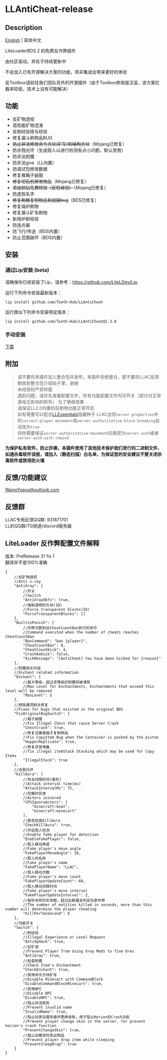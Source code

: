 # LLAntiCheat-release
## Description

[English](README.md) | 简体中文

LiteLoaderBDS 2 的免费反作弊插件

由社区驱动，并处于持续更新中

不会加入已有开源解决方案的功能，除非集成会带来更好的体验

反Toolbox请前往我们团队另外的开源插件（由于Toolbox修改版泛滥，该方案拦截率较低，技术上没有可能解决）

## 功能

- 反矿物透视
- 高性能矿物混淆
- 反刷经验球与经验
- 修复漏斗刷物品BUG
- ~~防止非法修改命令方块(矿车)和结构方块~~（Mojang已修复）
- 防杀戮光环（生成假人以进行检测有点小问题，默认禁用）
- 防非法附魔
- 防非法give（LL内置）
- 防调试包修改数据
- 修复推箱子崩服
- ~~修复切石机修改物品~~（Mojang已修复）
- ~~添加铁砧花费校验（反假经验）~~（Mojang已修复）
- 防虚假名字
- ~~修复荆棘复制物品和崩服bug~~（BDS已修复）
- 修复熔炉刷物
- 修复漏斗矿车刷物
- 新熔炉刷经验
- 防连点器
- 防飞行/传送（BDS内置）
- 防止范围破坏（BDS内置）

## 安装

### 通过Lip安装 (beta)

请确保你已经安装了Lip，请参考：<https://github.com/LiteLDev/Lip>.

运行下列命令安装最新版本：

```shell
lip install github.com/Tooth-Hub/LLAntiCheat
```

运行类似下列命令安装特定版本：

```shell
lip install github.com/Tooth-Hub/LLAntiCheat@1.3.0
```

### 手动安装

[下载](https://github.com/LiteLDev/LLAntiCheat-release/releases)

## 附加

> 请不要将本插件加入整合包并发布，本插件拒绝整合，更不要将LLAC反馈群放到整合包介绍帖子里，谢谢  
> 未经授权严禁转载  
遇到问题，请优先查看配置文件，所有功能配置文件均可开关（部分对正常游戏无影响的除外）
为了确保效果  
请保证LL2.0内置的反刷物功能正常开启  
如有需要可以配合[LLEssentials](https://github.com/LiteLDev/LLEssentials)隐藏种子
LLAC会将`server.properties`中的`correct-player-movement`和`server-authoritative-block-breaking`自动改为`true`  
但你需要保证`server-authoritative-movement`的类型为`server-auth`或者`server-auth-with-rewind`

**为保护私有软件，防止抄袭，本插件使用了其他技术保护我们发行的二进制文件，如遇杀毒软件误报，请加入（静态扫描）白名单，为保证您的安全建议不要关闭杀毒软件或禁用防火墙**

## 反馈/功能建议

WangYneos@outlook.com

## 反馈群

LLAC专用反馈QQ群: 931871701  
LL的QQ群/TG频道/discord服务器

## LiteLoader 反作弊配置文件解释

版本: PreRelease 31 fix 1  
翻译并不是100%准确

```jsonc
{
    //反矿物透视
    //Anti x-ray
    "AntiXray": {
        //开关
        //Switch
        "AntiXrayObfs": true,
        //强制透明的方块(ID)
        //Force transparent blocks(ID)
        "ForceTransparentBlocks": []
    },
    "BuiltinPunish": {
        //作弊次数到达CheatCountBan执行的命令
        //Command executed when the number of cheats reaches CheatCountBan
        "BanCommand": "ban {player}",
        "CheatCountBan": 8,
        "CheatCountKick": 4,
        "CrashAsKick": false,
        "KickMessage": "[AntiCheat] You have been kicked for {reason}"
    },
    //附魔相关内容
    //Enchant related information
    "Enchant": {
        //最大等级，超过该等级的附魔将被清除
        //Max Level for Enchantments, Enchantments that exceed this level will be removed
        "MaxLevel": 5
    },
    //原版漏洞相关修复
    //Fixes for bugs that existed in the original BDS
    "FixOriginalBugSwitch": {
        //箱子崩服
        //Fix Illegal Chest that cause Server Crash
        "ChestCrash": true,
        //修复活塞推箱子复制物品
        //Fix CopyItem Bug when the Container is pushed by the piston
        "HopperReplicate": true,
        //修复异常堆叠
        //fix illegal itemStack Stacking which may be used for Copy Items
        "IllegalStack": true
    },
    //杀戮光环
    "KillAura": {
        //攻击间隔时间(毫秒)
        //Attack interval time(ms)
        "AttackIntervalMs": 75,
        //忽略的实体
        //Actors ininored
        "CPSIgnoreActors": [
            "minecraft:boat",
            "minecraft:minecart"
        ],
        //是否检查KillAura
        "CheckKillAura": true,
        //开启假人检测
        //Enable fake player for detection
        "EnableFakePlayer": false,
        //假人移动角度
        //Fake player's move angle
        "FakePlayerMoveAngle": 18,
        //假人的名称
        //Fake player's name
        "FakePlayerName": "LLAC",
        //假人移动次数
        //Fake player's move count
        "FakePlayerUpdateCount": 60,
        //假人移动间隔时间
        //Fake player's move interval
        "FakePlayerUpdateInterval": 2,
        //每秒杀死的实体数，超过此数量会判定玩家作弊
        //The number of entities killed in seconds, more than this number will determine the player cheating
        "KillPerTenSecond": 8
    },
    //功能开关
    "Switch": {
        //刷经验
        //Illegal Experience or Level Request
        "AntiXpHack": true,
        //反矿透
        //Prevent Player from Using Xray Mods to fine Ores
        "AntiXray": true,
        //检查附魔
        //Check Item's Enchantment
        "CheckEnchant": true,
        //禁用命令方块矿车
        //Disable Minecart with CommandBlock
        "DisableCommandBlockMinecart": true,
        //禁用NPC
        //Disable NPC
        "DisableNPC": true,
        //阻止非法昵称
        //Prevent invalid name
        "InvalidName": true,
        //阻止玩家在服务器中更换皮肤，用于阻止Horion的Crash功能
        //Prevent player change skin in the server, for prevent horion's crash function
        "PreventChangeSkin": true,
        //阻止在睡觉时丢出物品
        //Prevent player drop item while sleeping
        "PreventSleepDrop": true
    }
}
```

